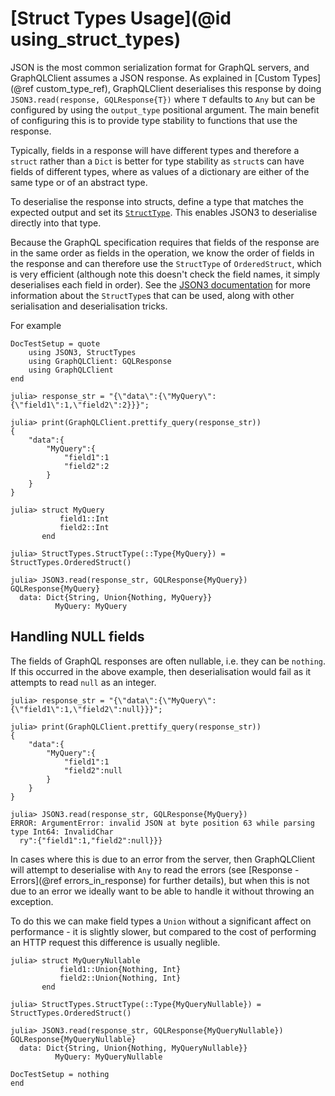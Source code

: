 # [Struct Types Usage](@id using_struct_types)

JSON is the most common serialization format for GraphQL servers, and GraphQLClient assumes a
JSON response. As explained in [Custom Types](@ref custom_type_ref), GraphQLClient deserialises
this response by doing `JSON3.read(response, GQLResponse{T})` where `T` defaults to `Any` but
can be configured by using the `output_type` positional argument. The main benefit of configuring
this is to provide type stability to functions that use the response.

Typically, fields in a response will have different types and therefore a `struct` rather
than a `Dict` is better for type stability as `struct`s can have fields of different types,
where as values of a dictionary are either of the same type or of an abstract type.

To deserialise the response into structs, define a type that matches the expected output
and set its [`StructType`](https://github.com/JuliaData/StructTypes.jl). This enables JSON3
to deserialise directly into that type.

Because the GraphQL specification requires that fields of the response are in the same order
as fields in the operation, we know the order of fields in the response and can therefore use
the `StructType` of `OrderedStruct`, which is very efficient (although note this doesn't check
the field names, it simply deserialises each field in order). See the
[JSON3 documentation](https://quinnj.github.io/JSON3.jl/stable/#Struct-API) for more information
about the `StructType`s that can be used, along with other serialisation and deserialisation tricks.

For example

```@meta
DocTestSetup = quote
    using JSON3, StructTypes
    using GraphQLClient: GQLResponse
    using GraphQLClient
end
```

```jldoctest struct_types
julia> response_str = "{\"data\":{\"MyQuery\":{\"field1\":1,\"field2\":2}}}";

julia> print(GraphQLClient.prettify_query(response_str))
{
    "data":{
        "MyQuery":{
            "field1":1
            "field2":2
        }
    }
}

julia> struct MyQuery
           field1::Int
           field2::Int
       end

julia> StructTypes.StructType(::Type{MyQuery}) = StructTypes.OrderedStruct()

julia> JSON3.read(response_str, GQLResponse{MyQuery})
GQLResponse{MyQuery}
  data: Dict{String, Union{Nothing, MyQuery}}
          MyQuery: MyQuery
```

## Handling NULL fields

The fields of GraphQL responses are often nullable, i.e. they can be `nothing`. If this occurred
in the above example, then deserialisation would fail as it attempts to read `null` as an integer.

```julia-repl
julia> response_str = "{\"data\":{\"MyQuery\":{\"field1\":1,\"field2\":null}}}";

julia> print(GraphQLClient.prettify_query(response_str))
{
    "data":{
        "MyQuery":{
            "field1":1
            "field2":null
        }
    }
}

julia> JSON3.read(response_str, GQLResponse{MyQuery})
ERROR: ArgumentError: invalid JSON at byte position 63 while parsing type Int64: InvalidChar
  ry":{"field1":1,"field2":null}}}
```

In cases where this is due to an error from the server, then GraphQLClient will attempt to deserialise with `Any`
to read the errors (see [Response - Errors](@ref errors_in_response) for further details), but
when this is not due to an error we ideally want to be able to handle it without throwing an exception.

To do this we can make field types a `Union` without a significant affect on performance - it is
slightly slower, but compared to the cost of performing an HTTP request this difference is usually neglible.

```jldoctest struct_types
julia> struct MyQueryNullable
           field1::Union{Nothing, Int}
           field2::Union{Nothing, Int}
       end

julia> StructTypes.StructType(::Type{MyQueryNullable}) = StructTypes.OrderedStruct()

julia> JSON3.read(response_str, GQLResponse{MyQueryNullable})
GQLResponse{MyQueryNullable}
  data: Dict{String, Union{Nothing, MyQueryNullable}}
          MyQuery: MyQueryNullable
```

```@meta
DocTestSetup = nothing
end
```